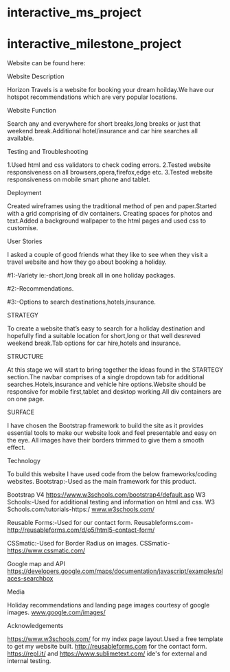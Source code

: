 # interactive_ms_project

 
# interactive_milestone_project


Website can be found here: 

Website Description 

Horizon Travels is a website for booking your dream hoilday.We have our hotspot recommendations which are very popular locations.

Website Function 

Search any and everywhere for short breaks,long breaks or just that weekend break.Additional hotel/insurance and car hire searches all available.

Testing and Troubleshooting 

1.Used html and css validators to check coding errors.
2.Tested website responsiveness on all browsers,opera,firefox,edge etc.
3.Tested website responsiveness on mobile smart phone and tablet.


Deployment

Created wireframes using the traditional method of pen and paper.Started with a grid comprising of div containers.
Creating spaces for photos and text.Added a background wallpaper to the html pages and used css to customise.

User Stories

I asked a couple of good friends what they like to see when they visit a travel website and how they go about booking a holiday. 

#1:-Variety ie:-short,long break all in one holiday packages.
 
#2:-Recommendations.

#3:-Options to search destinations,hotels,insurance.

STRATEGY 

To create a website that’s easy to search for a holiday destination and hopefully find a suitable location for short,long or that well desreved weekend break.Tab options for car hire,hotels and insurance.

STRUCTURE 

At this stage we will start to bring together the ideas found in the STARTEGY section.The navbar comprises of a single dropdown tab for additional searches.Hotels,insurance and vehicle hire options.Website should be responsive for mobile first,tablet and desktop
working.All div containers are on one page. 


SURFACE 

I have chosen the Bootstrap framework to build the site as it provides essential tools to make our website look
and feel presentable and easy on the eye. All images have their borders trimmed to give them a smooth effect. 

Technology

To build this website I have used code from the below frameworks/coding websites.
Bootstrap:-Used as the main framework for this product.

Bootstrap V4 https://www.w3schools.com/bootstrap4/default.asp
W3 Schools:-Used for additional testing and information on html and css. W3 Schools.com/tutorials-https:/
www.w3schools.com/ 

Reusable Forms:-Used for our contact form. Reusableforms.com-http://reusableforms.com/d/o5/html5-contact-form/

CSSmatic:-Used for Border Radius on images. CSSmatic-https://www.cssmatic.com/ 

Google map and API https://developers.google.com/maps/documentation/javascript/examples/places-searchbox

Media 

Holiday recommendations and landing page images courtesy of google images. www.google.com/images/ 

Acknowledgements 

https://www.w3schools.com/ for my index page layout.Used a free template to get my website built.
http://reusableforms.com for the contact form.
https://repl.it/ and https://www.sublimetext.com/ ide's for external and internal testing.

